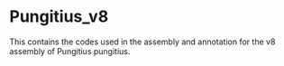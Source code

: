 # Pungitius_v8

This contains the codes used in the assembly and annotation for the v8 assembly of Pungitius pungitius.
